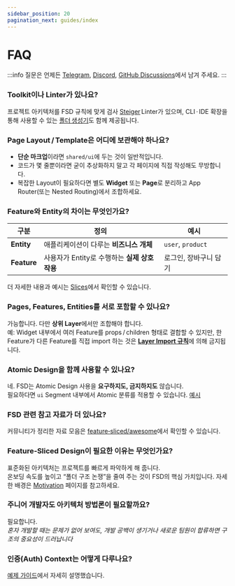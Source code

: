 ```yaml
---
sidebar_position: 20
pagination_next: guides/index
---
```


# FAQ

:::info
질문은 언제든 [Telegram][telegram], [Discord][discord], [GitHub Discussions][github-discussions]에서 남겨 주세요.
:::

### Toolkit이나 Linter가 있나요?

프로젝트 아키텍처를 FSD 규칙에 맞게 검사 [Steiger][ext-steiger] Linter가 있으며, CLI · IDE 확장을 통해 사용할 수 있는 [폴더 생성기][ext-tools]도 함께 제공됩니다.

### Page Layout / Template은 어디에 보관해야 하나요?

- **단순 마크업**이라면 `shared/ui`에 두는 것이 일반적입니다.  
- 코드가 몇 줄뿐이라면 굳이 추상화하지 말고 각 페이지에 직접 작성해도 무방합니다.  
- 복잡한 Layout이 필요하다면 별도 **Widget** 또는 **Page**로 분리하고 App Router(또는 Nested Routing)에서 조합하세요.

### Feature와 Entity의 차이는 무엇인가요?

| 구분 | 정의 | 예시 |
| --- | --- | --- |
| **Entity** | 애플리케이션이 다루는 **비즈니스 개체** | `user`, `product` |
| **Feature** | 사용자가 Entity로 수행하는 **실제 상호작용** | 로그인, 장바구니 담기 |

더 자세한 내용과 예시는 [Slices][reference-entities]에서 확인할 수 있습니다.

### Pages, Features, Entities를 서로 포함할 수 있나요?

가능합니다. 다만 **상위 Layer**에서만 조합해야 합니다.  
예: Widget 내부에서 여러 Feature를 props / children 형태로 결합할 수 있지만, 한 Feature가 다른 Feature를 직접 import 하는 것은 [**Layer Import 규칙**][import-rule-layers]에 의해 금지됩니다.

### Atomic Design을 함께 사용할 수 있나요?

네. FSD는 Atomic Design 사용을 **요구하지도, 금지하지도** 않습니다.  
필요하다면 `ui` Segment 내부에서 Atomic 분류를 적용할 수 있습니다. [예시](https://t.me/feature_sliced/1653)

### FSD 관련 참고 자료가 더 있나요?

커뮤니티가 정리한 자료 모음은 [feature‑sliced/awesome](https://github.com/feature-sliced/awesome)에서 확인할 수 있습니다.

### Feature‑Sliced Design이 필요한 이유는 무엇인가요?

표준화된 아키텍처는 프로젝트를 빠르게 파악하게 해 줍니다.  
온보딩 속도를 높이고 “폴더 구조 논쟁”을 줄여 주는 것이 FSD의 핵심 가치입니다. 자세한 배경은 [Motivation][motivation] 페이지를 참고하세요.

### 주니어 개발자도 아키텍처 방법론이 필요할까요?

필요합니다.  
*혼자 개발할 때는 문제가 없어 보여도, 개발 공백이 생기거나 새로운 팀원이 합류하면 구조의 중요성이 드러납니다*


### 인증(Auth) Context는 어떻게 다루나요?

[예제 가이드](/docs/guides/examples/auth)에서 자세히 설명했습니다.

[ext-steiger]: https://github.com/feature-sliced/steiger
[ext-tools]: https://github.com/feature-sliced/awesome?tab=readme-ov-file#tools
[import-rule-layers]: /docs/reference/layers#import-rule-on-layers
[reference-entities]: /docs/reference/layers#entities
[motivation]: /docs/about/motivation
[telegram]: https://t.me/feature_sliced
[discord]: https://discord.gg/S8MzWTUsmp
[github-discussions]: https://github.com/feature-sliced/documentation/discussions
